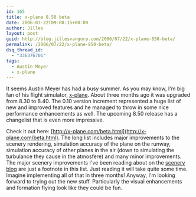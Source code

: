 ```yaml
---
id: 165
title: x-plane 8.50 beta
date: 2006-07-22T09:08:15+00:00
author: Jilles
layout: post
guid: http://blog.jillesvangurp.com/2006/07/22/x-plane-850-beta/
permalink: /2006/07/22/x-plane-850-beta/
dsq_thread_id:
  - "336376701"
tags:
  - Austin Meyer
  - x-plane
---
```

It seems Austin Meyer has had a busy summer. As you may know, I'm big fan of his flight simulator, [x-plane](http://x-plane.com). About three months ago it was upgraded from 8.30 to 8.40. The 0.10 version increment represented a huge list of new and improved features and he managed to throw in some nice performance enhancements as well. The upcoming 8.50 release has a changelist that is even more impressive.

Check it out here: [http://x-plane.com/beta.html](http://x-plane.com/beta.html). The long list includes major improvements to the scenery rendering, simulation accuracy of the plane on the runway, simulation accuracy of other planes in the air (down to simulating the turbulance they cause in the atmosfere) and many minor improvements. The major scenery improvements I've been reading about on the [scenery blog](http://xplanescenery.blogspot.com/) are just a footnote in this list. Just reading it will take quite some time. Imagine implementing all of that in three months! Anyway, I'm looking forward to trying out the new stuff. Particularly the visual enhancements and formation flying look like they could be fun.